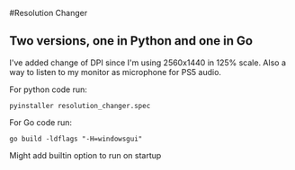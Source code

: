 #Resolution Changer
## Two versions, one in Python and one in Go  
I've added change of DPI since I'm using 2560x1440 in 125% scale. Also a way to listen to my monitor as microphone for PS5 audio.


For python code run:

`pyinstaller resolution_changer.spec`

For Go code run:

`go build -ldflags "-H=windowsgui"`

Might add builtin option to run on startup
